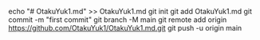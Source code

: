 echo "# OtakuYuk1.md" >> OtakuYuk1.md
git init
git add OtakuYuk1.md
git commit -m "first commit"
git branch -M main
git remote add origin https://github.com/OtakuYuk1/OtakuYuk1.md.git
git push -u origin main
